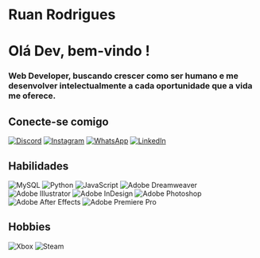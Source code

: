 # Ruan Rodrigues



# Olá Dev, bem-vindo ! 

### Web Developer, buscando crescer como ser humano e me desenvolver intelectualmente a cada oportunidade que a vida me oferece.

## Conecte-se comigo

[![Discord](https://img.shields.io/badge/Discord-000?style=for-the-badge&logo=discord&logoColor=withe)](https://https://discord.com/channels/zzruanxx/)
[![Instagram](https://img.shields.io/badge/-Instagram-000?style=for-the-badge&logo=instagram&logoColor=Violet)](https://www.instagram.com/rrruanzx/)
[![WhatsApp](https://img.shields.io/badge/WhatsApp-000?style=for-the-badge&logo=whatsapp&logoColor=Green)](https://wa.me/5522997752134)
[![LinkedIn](https://img.shields.io/badge/LinkedIn-000?style=for-the-badge&logo=linkedin&logoColor=blue)](https://www.linkedin.com/in/ruan-batista-rodrigues-94295b293/)

## Habilidades 

![MySQL](https://img.shields.io/badge/MySQL-000?style=for-the-badge&logo=mysql&logoColor=orange)
![Python](https://img.shields.io/badge/Python-000?style=for-the-badge&logo=python&logoColor=yellow)
![JavaScript](https://img.shields.io/badge/JavaScript-000?style=for-the-badge&logo=javascript&logoColor=yellow)
![Adobe Dreamweaver](https://img.shields.io/badge/Adobe%20Dreamweaver-000.svg?style=for-the-badge&logo=Adobe%20Dreamweaver&logoColor=green)
![Adobe Illustrator](https://img.shields.io/badge/adobe%20illustrator-000.svg?style=for-the-badge&logo=adobe%20illustrator&logoColor=yellow)
![Adobe InDesign](https://img.shields.io/badge/Adobe%20InDesign-000?style=for-the-badge&logo=adobeindesign&logoColor=violet)
![Adobe Photoshop](https://img.shields.io/badge/adobe%20photoshop-000.svg?style=for-the-badge&logo=adobe%20photoshop&logoColor=blue)
![Adobe After Effects](https://img.shields.io/badge/Adobe%20After%20Effects-000.svg?style=for-the-badge&logo=Adobe%20After%20Effects&logoColor=purple)
![Adobe Premiere Pro](https://img.shields.io/badge/Adobe%20Premiere%20Pro-000.svg?style=for-the-badge&logo=Adobe%20Premiere%20Pro&logoColor=magent)

## Hobbies

![Xbox](https://img.shields.io/badge/xbox-000.svg?style=for-the-badge&logo=xbox&logoColor=white)
![Steam](https://img.shields.io/badge/steam-%23000000.svg?style=for-the-badge&logo=steam&logoColor=white)




